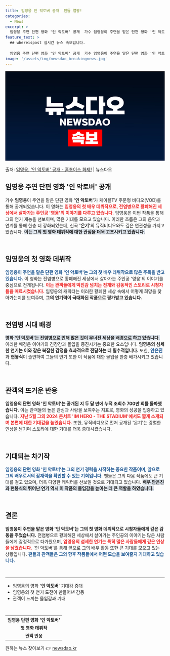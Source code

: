 ```yaml
---
title: 임영웅 인 악토버 공개  팬들 열광!
categories:
  - News
excerpt: >
  임영웅 주연 단편 영화 '인 악토버' 공개  가수 임영웅이 주연을 맡은 단편 영화 '인 악토버(In Octo…
feature_text: >
  ## whereispost 실시간 뉴스 속보입니다.

  임영웅 주연 단편 영화 '인 악토버' 공개  가수 임영웅이 주연을 맡은 단편 영화 '인 악토버(In Octo…
image: '/assets/img/newsdao_breakingnews.jpg'
---
```


![뉴스다오 속보](/assets/img/newsdao_breakingnews.jpg)

<p>출처: <a href="https://newsdao.kr/4810" rel="dofollow">임영웅, '인 악토버' 공개 - 홈초이스 화제!</a> | 뉴스다오</p>

<h2 data-ke-size="size26">임영웅 주연 단편 영화 '인 악토버' 공개</h2>

<p data-ke-size="size16">가수 <b>임영웅</b>이 주연을 맡은 단편 영화 '<b>인 악토버</b>'가 케이블TV 주문형 비디오(VOD)를 통해 공개되었습니다. 이 영화는 <b><span style="color: #ee2323;">임영웅의 첫 배우 데뷔작으로, 전염병으로 황폐해진 세상에서 살아가는 주인공 '영웅'의 이야기를 다루고 있습니다.</span></b> 임영웅은 이번 작품을 통해 그의 연기 재능을 선보이며, 많은 기대를 모으고 있습니다. 이러한 흐름은 그의 음악과 연계를 통해 한층 더 강화되었는데, 신곡 <b>'온기'</b>의 뮤직비디오와도 깊은 연관성을 가지고 있습니다. <b><span style="background-color: #21538527;">이는 그의 첫 영화 데뷔작에 대한 관심을 더욱 고조시키고 있습니다.</span></b></p>

<p data-ke-size="size16">&nbsp;</p>

<h2 data-ke-size="size26">임영웅의 첫 영화 데뷔작</h2>

<p data-ke-size="size16"><b><span style="color: #1a5490;">임영웅이 주연을 맡은 단편 영화 '인 악토버'는 그의 첫 배우 데뷔작으로 많은 주목을 받고 있습니다.</span></b> 이 영화는 전염병으로 황폐해진 세상에서 살아가는 주인공 '영웅'의 이야기를 중심으로 전개됩니다. <b><span style="color: #ee2323;">이는 관객들에게 박진감 넘치는 전개와 감동적인 스토리로 시청자들을 매료시켰습니다.</span></b> 임영웅의 캐릭터는 이러한 황폐한 세상 속에서 어떻게 희망을 찾아가는지를 보여주며, <b>그의 연기력이 극대화된 작품으로 평가받고 있습니다.</b></p>

<p data-ke-size="size16">&nbsp;</p>

<h2 data-ke-size="size26">전염병 시대 배경</h2>

<p data-ke-size="size16"><b><span style="background-color: #21538527;">영화 '인 악토버'는 전염병으로 인해 많은 것이 무너진 세상을 배경으로 하고 있습니다.</span></b> 이러한 배경은 이야기의 긴장감과 몰입을 증진시키는 중요한 요소입니다. <b>임영웅의 섬세한 연기는 이와 같은 복잡한 감정을 효과적으로 전달하는 데 필수적입니다.</b> 또한, <b><span style="color: #1a5490;">안은진</b>과 <b>현봉식</b>이 출연하여 그들의 연기 또한 이 작품에 대한 몰입을 한층 배가시키고 있습니다.</span></b></p>

<p data-ke-size="size16">&nbsp;</p>

<h2 data-ke-size="size26">관객의 뜨거운 반응</h2>

<p data-ke-size="size16"><b>임영웅의 단편 영화 '인 악토버'는 공개된 지 두 달 만에 누적 조회수 700만 회를 돌파했습니다.</b> 이는 관객들의 높은 관심과 사랑을 보여주는 지표로, 영화의 성공을 입증하고 있습니다. <b><span style="color: #ee2323;">지난 5월 그의 2024 콘서트 'IM HERO - THE STADIUM'에서도 짧게 소개되며 본편에 대한 기대감을 높였습니다.</span></b> 또한, 뮤직비디오로 먼저 공개된 '온기'는 강렬한 인상을 남기며 스토리에 대한 기대를 더욱 증대시켰습니다.</p>

<p data-ke-size="size16">&nbsp;</p>

<h2 data-ke-size="size26">기대되는 차기작</h2>

<p data-ke-size="size16"><b><span style="color: #1a5490;">임영웅의 단편 영화 '인 악토버'는 그의 연기 경력을 시작하는 중요한 작품이며, 앞으로 그의 배우로서의 잠재력을 확인할 수 있는 기회입니다.</span></b> 팬들은 그의 다음 작품에도 큰 기대를 걸고 있으며, 더욱 다양한 캐릭터를 선보일 것으로 기대되고 있습니다. <b><span style="background-color: #21538527;">배우 안은진과 현봉식의 뛰어난 연기 역시 이 작품의 몰입감을 높이는 데 큰 역할을 하였습니다.</span></b></p>

<p data-ke-size="size16">&nbsp;</p>

<h2 data-ke-size="size26">결론</h2>

<p data-ke-size="size16"><b>임영웅이 주연을 맡은 영화 '인 악토버'는 그의 첫 영화 데뷔작으로 시청자들에게 깊은 감동을 주었습니다.</b> 전염병으로 황폐해진 세상에서 살아가는 주인공의 이야기는 많은 사람들에게 감정적으로 다가왔으며, <b><span style="color: #ee2323;">임영웅의 섬세한 연기는 특히 많은 사람들에게 깊은 인상을 남겼습니다.</span></b> '인 악토버'를 통해 앞으로 그의 배우 활동 또한 큰 기대를 모으고 있는 상황입니다. <b><span style="color: #1a5490;">팬들과 관객들은 그의 향후 작품들에서 어떤 모습을 보여줄지 기대하고 있습니다.</span></b></p>

<p data-ke-size="size16">&nbsp;</p>

<hr>

<ul>
    <li>임영웅의 영화 '<b>인 악토버</b>' 기대감 증대</li>
    <li>임영웅의 첫 연기 도전이 만들어낸 감동</li>
    <li>관객이 느끼는 몰입감과 기대</li>
</ul>

<p data-ke-size="size16">&nbsp;</p>

<table style="width: 100%; border-collapse: collapse;">
    <tr>
        <td style="text-align: center; height: 17px;"><b>임영웅 단편 영화 '인 악토버'</b></td>
    </tr>
    <tr>
        <td style="text-align: center; height: 17px;"><b>첫 영화 데뷔작</b></td>
    </tr>
    <tr>
        <td style="text-align: center; height: 17px;"><b>관객 반응</b></td>
    </tr>
</table> 

원하는 뉴스 찾아보기 👉 <a href="https://newsdao.kr" rel="dofollow">newsdao.kr</a>


